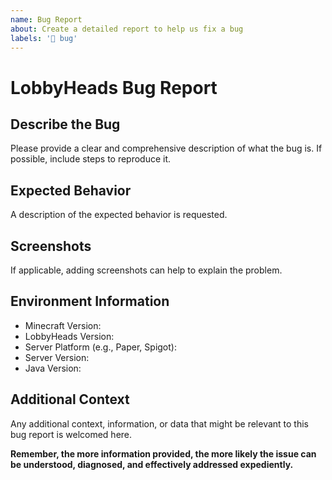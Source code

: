 ```yaml
---
name: Bug Report
about: Create a detailed report to help us fix a bug
labels: '🐛 bug'
---
```


# LobbyHeads Bug Report

## Describe the Bug

Please provide a clear and comprehensive description of what the bug is. If possible, include steps to reproduce it.

## Expected Behavior

A description of the expected behavior is requested.

## Screenshots

If applicable, adding screenshots can help to explain the problem.

## Environment Information

- Minecraft Version:
- LobbyHeads Version:
- Server Platform (e.g., Paper, Spigot):
- Server Version:
- Java Version:

## Additional Context

Any additional context, information, or data that might be relevant to this bug report is welcomed here.

**Remember, the more information provided, the more likely the issue can be understood, diagnosed, and effectively
addressed expediently.**
